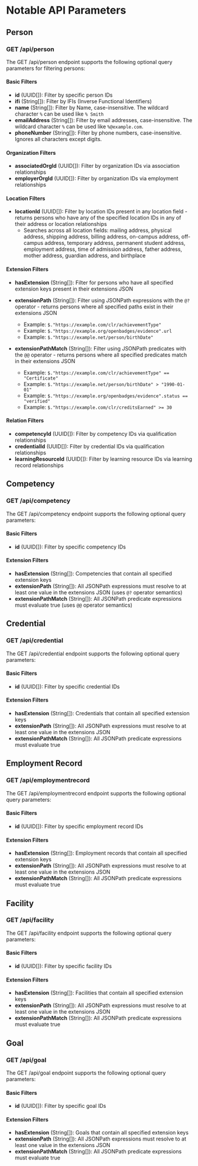 # Notable API Parameters

## Person

### GET /api/person

The GET /api/person endpoint supports the following optional query parameters for filtering persons:

#### Basic Filters
- **id** (UUID[]): Filter by specific person IDs
- **ifi** (String[]): Filter by IFIs (Inverse Functional Identifiers)
- **name** (String[]): Filter by Name, case-insensitive. The wildcard character `%` can be used like `% Smith`
- **emailAddress** (String[]): Filter by email addresses, case-insensitive. The wildcard character `%` can be used like `%@example.com`.
- **phoneNumber** (String[]): Filter by phone numbers, case-insensitive. Ignores all characters except digits.

#### Organization Filters  
- **associatedOrgId** (UUID[]): Filter by organization IDs via association relationships
- **employerOrgId** (UUID[]): Filter by organization IDs via employment relationships

#### Location Filters
- **locationId** (UUID[]): Filter by location IDs present in any location field - returns persons who have any of the specified location IDs in any of their address or location relationships
    - Searches across all location fields: mailing address, physical address, shipping address, billing address, on-campus address, off-campus address, temporary address, permanent student address, employment address, time of admission address, father address, mother address, guardian address, and birthplace

#### Extension Filters
- **hasExtension** (String[]): Filter for persons who have all specified extension keys present in their extensions JSON
- **extensionPath** (String[]): Filter using JSONPath expressions with the `@?` operator - returns persons where all specified paths exist in their extensions JSON
    - Example: `$."https://example.com/clr/achievementType"`
    - Example: `$."https://example.org/openbadges/evidence".url`
    - Example: `$."https://example.net/person/birthDate"`

- **extensionPathMatch** (String[]): Filter using JSONPath predicates with the `@@` operator - returns persons where all specified predicates match in their extensions JSON
    - Example: `$."https://example.com/clr/achievementType" == "Certificate"`
    - Example: `$."https://example.net/person/birthDate" > "1990-01-01"`
    - Example: `$."https://example.org/openbadges/evidence".status == "verified"`
    - Example: `$."https://example.com/clr/creditsEarned" >= 30`

#### Relation Filters
- **competencyId** (UUID[]): Filter by competency IDs via qualification relationships
- **credentialId** (UUID[]): Filter by credential IDs via qualification relationships
- **learningResourceId** (UUID[]): Filter by learning resource IDs via learning record relationships


## Competency

### GET /api/competency

The GET /api/competency endpoint supports the following optional query parameters:

#### Basic Filters
- **id** (UUID[]): Filter by specific competency IDs

#### Extension Filters
- **hasExtension** (String[]): Competencies that contain all specified extension keys
- **extensionPath** (String[]): All JSONPath expressions must resolve to at least one value in the extensions JSON (uses `@?` operator semantics)
- **extensionPathMatch** (String[]): All JSONPath predicate expressions must evaluate true (uses `@@` operator semantics)


## Credential

### GET /api/credential

The GET /api/credential endpoint supports the following optional query parameters:

#### Basic Filters
- **id** (UUID[]): Filter by specific credential IDs

#### Extension Filters
- **hasExtension** (String[]): Credentials that contain all specified extension keys
- **extensionPath** (String[]): All JSONPath expressions must resolve to at least one value in the extensions JSON
- **extensionPathMatch** (String[]): All JSONPath predicate expressions must evaluate true


## Employment Record

### GET /api/employmentrecord

The GET /api/employmentrecord endpoint supports the following optional query parameters:

#### Basic Filters
- **id** (UUID[]): Filter by specific employment record IDs

#### Extension Filters
- **hasExtension** (String[]): Employment records that contain all specified extension keys
- **extensionPath** (String[]): All JSONPath expressions must resolve to at least one value in the extensions JSON
- **extensionPathMatch** (String[]): All JSONPath predicate expressions must evaluate true


## Facility

### GET /api/facility

The GET /api/facility endpoint supports the following optional query parameters:

#### Basic Filters
- **id** (UUID[]): Filter by specific facility IDs

#### Extension Filters
- **hasExtension** (String[]): Facilities that contain all specified extension keys
- **extensionPath** (String[]): All JSONPath expressions must resolve to at least one value in the extensions JSON
- **extensionPathMatch** (String[]): All JSONPath predicate expressions must evaluate true


## Goal

### GET /api/goal

The GET /api/goal endpoint supports the following optional query parameters:

#### Basic Filters
- **id** (UUID[]): Filter by specific goal IDs

#### Extension Filters
- **hasExtension** (String[]): Goals that contain all specified extension keys
- **extensionPath** (String[]): All JSONPath expressions must resolve to at least one value in the extensions JSON
- **extensionPathMatch** (String[]): All JSONPath predicate expressions must evaluate true
